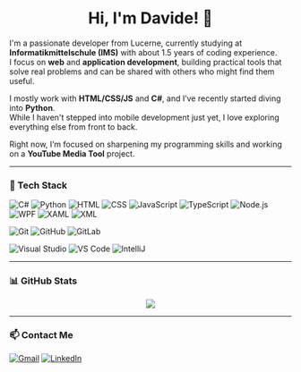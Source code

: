 <h1 align="center">Hi, I'm Davide! 👋</h1>

I'm a passionate developer from Lucerne, currently studying at **Informatikmittelschule (IMS)** with about 1.5 years of coding experience.  
I focus on **web** and **application development**, building practical tools that solve real problems and can be shared with others who might find them useful.

I mostly work with **HTML/CSS/JS** and **C#**, and I’ve recently started diving into **Python**.  
While I haven't stepped into mobile development just yet, I love exploring everything else from front to back.

Right now, I’m focused on sharpening my programming skills and working on a **YouTube Media Tool** project.

---

### 🔧 Tech Stack

![C#](https://img.shields.io/badge/C%23-239120?style=for-the-badge&logo=c-sharp&logoColor=white)
![Python](https://img.shields.io/badge/Python-3776AB?style=for-the-badge&logo=python&logoColor=white)
![HTML](https://img.shields.io/badge/HTML5-E34F26?style=for-the-badge&logo=html5&logoColor=white)
![CSS](https://img.shields.io/badge/CSS3-1572B6?style=for-the-badge&logo=css3&logoColor=white)
![JavaScript](https://img.shields.io/badge/JavaScript-F7DF1E?style=for-the-badge&logo=javascript&logoColor=black)
![TypeScript](https://img.shields.io/badge/TypeScript-3178C6?style=for-the-badge&logo=typescript&logoColor=white)
![Node.js](https://img.shields.io/badge/Node.js-339933?style=for-the-badge&logo=nodedotjs&logoColor=white)
![WPF](https://img.shields.io/badge/WPF-6A1577?style=for-the-badge&logo=windows&logoColor=white)
![XAML](https://img.shields.io/badge/XAML-0C54C2?style=for-the-badge&logo=xml&logoColor=white)
![XML](https://img.shields.io/badge/XML-EF652A?style=for-the-badge&logo=xml&logoColor=white)

![Git](https://img.shields.io/badge/Git-F05032?style=for-the-badge&logo=git&logoColor=white)
![GitHub](https://img.shields.io/badge/GitHub-181717?style=for-the-badge&logo=github&logoColor=white)
![GitLab](https://img.shields.io/badge/GitLab-FC6D26?style=for-the-badge&logo=gitlab&logoColor=white)

![Visual Studio](https://img.shields.io/badge/Visual%20Studio-5C2D91?style=for-the-badge&logo=visualstudio&logoColor=white)
![VS Code](https://img.shields.io/badge/VS%20Code-007ACC?style=for-the-badge&logo=visualstudiocode&logoColor=white)
![IntelliJ](https://img.shields.io/badge/IntelliJ%20IDEA-000000?style=for-the-badge&logo=intellijidea&logoColor=white)

---

### 📊 GitHub Stats

<p align="center">
  <img src="https://github-readme-stats.vercel.app/api/top-langs/?username=davide-muzzi&layout=compact&theme=default&hide_border=true" />
</p>


---

### 📫 Contact Me

[![Gmail](https://img.shields.io/badge/Gmail-D14836?style=for-the-badge&logo=gmail&logoColor=white)](mailto:davidemax.muzzi@gmail.com)
[![LinkedIn](https://img.shields.io/badge/LinkedIn-0077B5?style=for-the-badge&logo=linkedin&logoColor=white)](https://linkedin.com/in/YOUR_LINK_HERE)
